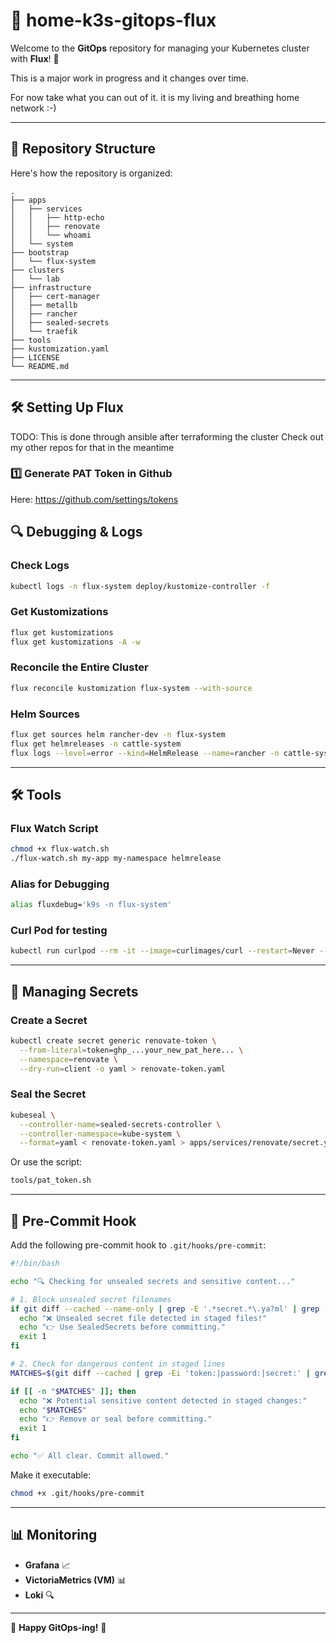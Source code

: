 # 🚀 home-k3s-gitops-flux

Welcome to the **GitOps** repository for managing your Kubernetes cluster with **Flux**! 🎉

This is a major work in progress and it changes over time.

For now take what you can out of it. it is my living and breathing home network :-)

---

## 📂 Repository Structure

Here's how the repository is organized:

```
.
├── apps
│   ├── services
│   │   ├── http-echo
│   │   ├── renovate
│   │   └── whoami
│   └── system
├── bootstrap
│   └── flux-system
├── clusters
│   └── lab
├── infrastructure
│   ├── cert-manager
│   ├── metallb
│   ├── rancher
│   ├── sealed-secrets
│   └── traefik
├── tools
├── kustomization.yaml
├── LICENSE
└── README.md
```

---

## 🛠️ Setting Up Flux

TODO: This is done through ansible after terraforming the cluster
Check out my other repos for that in the meantime

### 1️⃣ Generate PAT Token in Github

Here: https://github.com/settings/tokens

## 🔍 Debugging & Logs

### Check Logs
```bash
kubectl logs -n flux-system deploy/kustomize-controller -f
```

### Get Kustomizations
```bash
flux get kustomizations
flux get kustomizations -A -w
```

### Reconcile the Entire Cluster
```bash
flux reconcile kustomization flux-system --with-source
```

### Helm Sources
```bash
flux get sources helm rancher-dev -n flux-system
flux get helmreleases -n cattle-system
flux logs --level=error --kind=HelmRelease --name=rancher -n cattle-system
```

---

## 🛠️ Tools

### Flux Watch Script
```bash
chmod +x flux-watch.sh
./flux-watch.sh my-app my-namespace helmrelease
```

### Alias for Debugging
```bash
alias fluxdebug='k9s -n flux-system'
```

### Curl Pod for testing
```bash
kubectl run curlpod --rm -it --image=curlimages/curl --restart=Never -- sh
```

---

## 🔐 Managing Secrets

### Create a Secret
```bash
kubectl create secret generic renovate-token \
  --from-literal=token=ghp_...your_new_pat_here... \
  --namespace=renovate \
  --dry-run=client -o yaml > renovate-token.yaml
```

### Seal the Secret
```bash
kubeseal \
  --controller-name=sealed-secrets-controller \
  --controller-namespace=kube-system \
  --format=yaml < renovate-token.yaml > apps/services/renovate/secret.yaml
```

Or use the script:
```bash
tools/pat_token.sh
```

---

## 🧹 Pre-Commit Hook

Add the following pre-commit hook to `.git/hooks/pre-commit`:

```bash
#!/bin/bash

echo "🔍 Checking for unsealed secrets and sensitive content..."

# 1. Block unsealed secret filenames
if git diff --cached --name-only | grep -E '.*secret.*\.ya?ml' | grep -v 'sealed'; then
  echo "❌ Unsealed secret file detected in staged files!"
  echo "👉 Use SealedSecrets before committing."
  exit 1
fi

# 2. Check for dangerous content in staged lines
MATCHES=$(git diff --cached | grep -Ei 'token:|password:|secret:' | grep -vE '^\+?\s*#')

if [[ -n "$MATCHES" ]]; then
  echo "❌ Potential sensitive content detected in staged changes:"
  echo "$MATCHES"
  echo "👉 Remove or seal before committing."
  exit 1
fi

echo "✅ All clear. Commit allowed."
```

Make it executable:
```bash
chmod +x .git/hooks/pre-commit
```

---

## 📊 Monitoring

- **Grafana** 📈
- **VictoriaMetrics (VM)** 📊
- **Loki** 🔍

---

🎉 **Happy GitOps-ing!** 🚀


